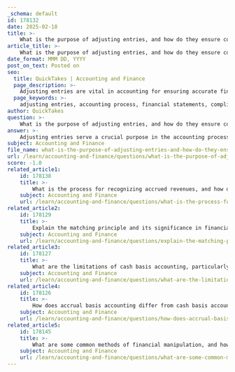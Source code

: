 ```yaml
---
_schema: default
id: 178132
date: 2025-02-18
title: >-
    What is the purpose of adjusting entries, and how do they ensure compliance with GAAP?
article_title: >-
    What is the purpose of adjusting entries, and how do they ensure compliance with GAAP?
date_format: MMM DD, YYYY
post_on_text: Posted on
seo:
  title: QuickTakes | Accounting and Finance
  page_description: >-
    Adjusting entries are vital in accounting for ensuring accurate financial statements that comply with GAAP, recognizing revenues and expenses in the correct periods, and maintaining the integrity of financial reporting.
  page_keywords: >-
    adjusting entries, accounting process, financial statements, compliance GAAP, revenue recognition, expense recognition, accrual basis, matching principle, financial position, financial performance, stakeholders, accurate reporting, transparency, reliability, financial integrity
author: QuickTakes
question: >-
    What is the purpose of adjusting entries, and how do they ensure compliance with GAAP?
answer: >-
    Adjusting entries serve a crucial purpose in the accounting process, particularly in ensuring that financial statements accurately reflect a company's financial position and performance. These entries are made at the end of an accounting period to update account balances before the preparation of financial statements. The primary objectives of adjusting entries include:\n\n1. **Accurate Revenue and Expense Recognition**: Adjusting entries ensure that revenues and expenses are recognized in the correct accounting period, adhering to the accrual basis of accounting. For instance, if a company has earned revenue but has not yet billed the customer, an adjusting entry is made to recognize that revenue in the current period.\n\n2. **Compliance with the Matching Principle**: The matching principle requires that expenses be matched with the revenues they help to generate within the same period. Adjusting entries facilitate this by accounting for accrued expenses (expenses incurred but not yet paid) and deferred revenues (money received in advance for services not yet performed).\n\n3. **Preparation of Accurate Financial Statements**: By making necessary adjustments, companies can present a true and fair view of their financial position. This is essential for stakeholders, including investors, creditors, and regulatory bodies, who rely on accurate financial reporting for decision-making.\n\n4. **Adherence to Generally Accepted Accounting Principles (GAAP)**: Adjusting entries are integral to maintaining compliance with GAAP, which emphasizes the importance of recognizing revenues and expenses in the periods they occur, rather than when cash is exchanged. This compliance is vital for ensuring transparency and reliability in financial reporting.\n\nIn summary, adjusting entries are essential for ensuring that financial statements reflect the true financial condition of a company, comply with GAAP, and uphold the principles of accrual accounting and the matching principle. They play a significant role in the overall integrity of financial reporting.
subject: Accounting and Finance
file_name: what-is-the-purpose-of-adjusting-entries-and-how-do-they-ensure-compliance-with-gaap.md
url: /learn/accounting-and-finance/questions/what-is-the-purpose-of-adjusting-entries-and-how-do-they-ensure-compliance-with-gaap
score: -1.0
related_article1:
    id: 178138
    title: >-
        What is the process for recognizing accrued revenues, and how do they impact the income statement?
    subject: Accounting and Finance
    url: /learn/accounting-and-finance/questions/what-is-the-process-for-recognizing-accrued-revenues-and-how-do-they-impact-the-income-statement
related_article2:
    id: 178129
    title: >-
        Explain the matching principle and its significance in financial reporting.
    subject: Accounting and Finance
    url: /learn/accounting-and-finance/questions/explain-the-matching-principle-and-its-significance-in-financial-reporting
related_article3:
    id: 178127
    title: >-
        What are the limitations of cash basis accounting, particularly for large companies?
    subject: Accounting and Finance
    url: /learn/accounting-and-finance/questions/what-are-the-limitations-of-cash-basis-accounting-particularly-for-large-companies
related_article4:
    id: 178126
    title: >-
        How does accrual basis accounting differ from cash basis accounting in terms of revenue and expense recognition?
    subject: Accounting and Finance
    url: /learn/accounting-and-finance/questions/how-does-accrual-basis-accounting-differ-from-cash-basis-accounting-in-terms-of-revenue-and-expense-recognition
related_article5:
    id: 178145
    title: >-
        What are some common methods of financial manipulation, and how can internal controls prevent them?
    subject: Accounting and Finance
    url: /learn/accounting-and-finance/questions/what-are-some-common-methods-of-financial-manipulation-and-how-can-internal-controls-prevent-them
---
```


&nbsp;